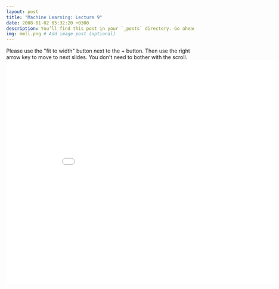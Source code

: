 ```yaml
---
layout: post
title: "Machine Learning: Lecture 9"
date: 2008-01-02 05:32:20 +0300
description: You’ll find this post in your `_posts` directory. Go ahead and edit it and re-build the site to see your changes. # Add post description (optional)
img: mmll.png # Add image post (optional)
---
```

Please use the "fit to width" button next to the + button. Then use the right arrow key to move to next slides. You don't need to bother with the scroll.
<embed src="/assets/pdfs/ML_Lecture_9___Boosting.pdf" width="900px" height="600px" />
